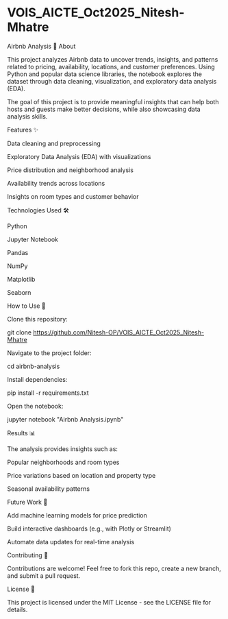 # VOIS_AICTE_Oct2025_Nitesh-Mhatre

Airbnb Analysis 🏡
About

This project analyzes Airbnb data to uncover trends, insights, and patterns related to pricing, availability, locations, and customer preferences. Using Python and popular data science libraries, the notebook explores the dataset through data cleaning, visualization, and exploratory data analysis (EDA).

The goal of this project is to provide meaningful insights that can help both hosts and guests make better decisions, while also showcasing data analysis skills.

Features ✨

Data cleaning and preprocessing

Exploratory Data Analysis (EDA) with visualizations

Price distribution and neighborhood analysis

Availability trends across locations

Insights on room types and customer behavior

Technologies Used 🛠️

Python

Jupyter Notebook

Pandas

NumPy

Matplotlib

Seaborn

How to Use 🚀

Clone this repository:

git clone https://github.com/Nitesh-OP/VOIS_AICTE_Oct2025_Nitesh-Mhatre


Navigate to the project folder:

cd airbnb-analysis


Install dependencies:

pip install -r requirements.txt


Open the notebook:

jupyter notebook "Airbnb Analysis.ipynb"

Results 📊

The analysis provides insights such as:

Popular neighborhoods and room types

Price variations based on location and property type

Seasonal availability patterns

Future Work 🔮

Add machine learning models for price prediction

Build interactive dashboards (e.g., with Plotly or Streamlit)

Automate data updates for real-time analysis

Contributing 🤝

Contributions are welcome! Feel free to fork this repo, create a new branch, and submit a pull request.

License 📜

This project is licensed under the MIT License - see the LICENSE
 file for details.
